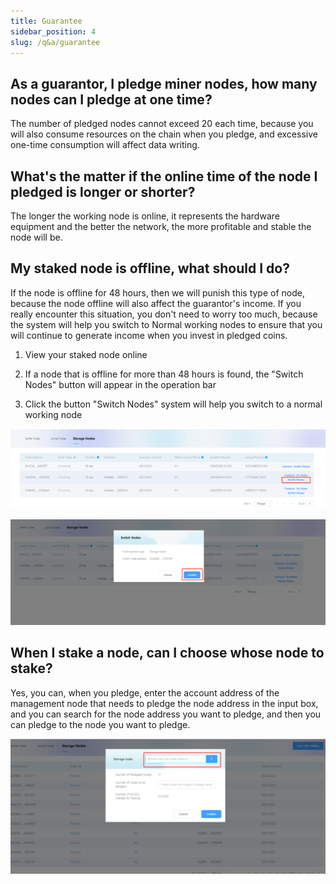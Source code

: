 ```yaml
---
title: Guarantee
sidebar_position: 4
slug: /q&a/guarantee
---
```


## As a guarantor, I pledge miner nodes, how many nodes can I pledge at one time?

The number of pledged nodes cannot exceed 20 each time, because you will also consume resources on the chain when you pledge, and excessive one-time consumption will affect data writing.

## What's the matter if the online time of the node I pledged is longer or shorter?

The longer the working node is online, it represents the hardware equipment and the better the network, the more profitable and stable the node will be.

## My staked node is offline, what should I do?

If the node is offline for 48 hours, then we will punish this type of node, because the node offline will also affect the guarantor's income. If you really encounter this situation, you don't need to worry too much, because the system will help you switch to Normal working nodes to ensure that you will continue to generate income when you invest in pledged coins.

1. View your staked node online

2. If a node that is offline for more than 48 hours is found, the "Switch Nodes" button will appear in the operation bar

3. Click the button "Switch Nodes" system will help you switch to a normal working node

![Coinlist ](../img/gua1.jpg)

![Coinlist ](../img/gua2.jpg)

## When I stake a node, can I choose whose node to stake?

Yes, you can, when you pledge, enter the account address of the management node that needs to pledge the node address in the input box, and you can search for the node address you want to pledge, and then you can pledge to the node you want to pledge.

![Coinlist ](../img/gua3.jpg)
